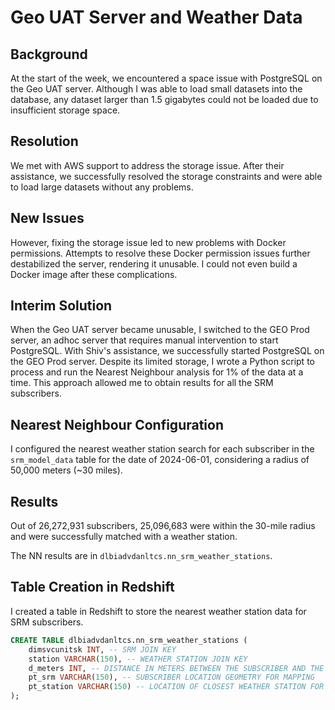 # Geo UAT Server and Weather Data

## Background
At the start of the week, we encountered a space issue with PostgreSQL on the Geo UAT server. Although I was able to load small datasets into the database, any dataset larger than 1.5 gigabytes could not be loaded due to insufficient storage space.

## Resolution
We met with AWS support to address the storage issue. After their assistance, we successfully resolved the storage constraints and were able to load large datasets without any problems.

## New Issues
However, fixing the storage issue led to new problems with Docker permissions. Attempts to resolve these Docker permission issues further destabilized the server, rendering it unusable. I could not even build a Docker image after these complications.

## Interim Solution
When the Geo UAT server became unusable, I switched to the GEO Prod server, an adhoc server that requires manual intervention to start PostgreSQL. With Shiv's assistance, we successfully started PostgreSQL on the GEO Prod server. Despite its limited storage, I wrote a Python script to process and run the Nearest Neighbour analysis for 1% of the data at a time. This approach allowed me to obtain results for all the SRM subscribers.

## Nearest Neighbour Configuration
I configured the nearest weather station search for each subscriber in the `srm_model_data` table for the date of 2024-06-01, considering a radius of 50,000 meters (~30 miles).

## Results
Out of 26,272,931 subscribers, 25,096,683 were within the 30-mile radius and were successfully matched with a weather station.

The NN results are in `dlbiadvdanltcs.nn_srm_weather_stations`.

## Table Creation in Redshift
I created a table in Redshift to store the nearest weather station data for SRM subscribers.

```sql
CREATE TABLE dlbiadvdanltcs.nn_srm_weather_stations (
    dimsvcunitsk INT, -- SRM JOIN KEY
    station VARCHAR(150), -- WEATHER STATION JOIN KEY
    d_meters INT, -- DISTANCE IN METERS BETWEEN THE SUBSCRIBER AND THE NEAREST WEATHER STATION
    pt_srm VARCHAR(150), -- SUBSCRIBER LOCATION GEOMETRY FOR MAPPING
    pt_station VARCHAR(150) -- LOCATION OF CLOSEST WEATHER STATION FOR MAPPING
);

